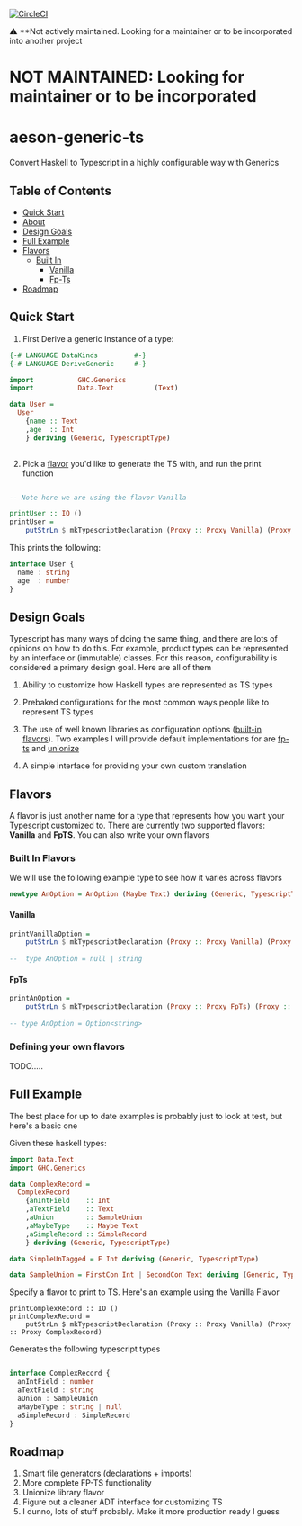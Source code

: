 [![CircleCI](https://circleci.com/gh/smaccoun/aeson-generic-ts.svg?style=svg)](https://circleci.com/gh/smaccoun/aeson-generic-ts)

 :warning: **Not actively maintained. Looking for a maintainer or to be incorporated into another project

# NOT MAINTAINED: Looking for maintainer or to be incorporated
# aeson-generic-ts

Convert Haskell to Typescript in a highly configurable way with Generics 

## Table of Contents
  - [Quick Start](#quick-start)
  - [About](#begin)
  - [Design Goals](#design-goals)
  - [Full Example](#full-example)
  - [Flavors](#flavors)
    - [Built In](#built-in-flavors)
      - [Vanilla](#vanilla)
      - [Fp-Ts](#FpTs)
  - [Roadmap](#roadmap)
  
## Quick Start

1. First Derive a generic Instance of a type:

```haskell
{-# LANGUAGE DataKinds         #-}
{-# LANGUAGE DeriveGeneric     #-}

import           GHC.Generics
import           Data.Text          (Text)

data User =
  User 
    {name :: Text
    ,age  :: Int
    } deriving (Generic, TypescriptType)
  
```

2. Pick a [flavor](#flavors) you'd like to generate the TS with, and run the print function

```haskell

-- Note here we are using the flavor Vanilla

printUser :: IO ()
printUser =
    putStrLn $ mkTypescriptDeclaration (Proxy :: Proxy Vanilla) (Proxy :: Proxy User)
```

This prints the following:

```typescript
interface User {
  name : string
  age  : number
}
```

## Design Goals 

Typescript has many ways of doing the same thing, and there are lots of opinions on how to do this. For example, product types can be represented by an interface or (immutable) classes. For this reason, configurability is considered a primary design goal. Here are all of them

1. Ability to customize how Haskell types are represented as TS types

2. Prebaked configurations for the most common ways people like to represent TS types

3. The use of well known libraries as configuration options ([built-in flavors](#built-in-flavors)). Two examples I will provide default implementations for are [fp-ts](https://github.com/gcanti/fp-ts) and [unionize](https://github.com/pelotom/unionize)

4. A simple interface for providing your own custom translation


## Flavors

A flavor is just another name for a type that represents how you want your Typescript customized to. There are currently two supported flavors: **Vanilla** and **FpTS**. You can also write your own flavors

### Built In Flavors

We will use the following example type to see how it varies across flavors

```haskell
newtype AnOption = AnOption (Maybe Text) deriving (Generic, TypescriptType)
```

#### Vanilla

```haskell
printVanillaOption =
    putStrLn $ mkTypescriptDeclaration (Proxy :: Proxy Vanilla) (Proxy :: Proxy AnOption)
    
--  type AnOption = null | string
```

#### FpTs
```haskell
printAnOption =
    putStrLn $ mkTypescriptDeclaration (Proxy :: Proxy FpTs) (Proxy :: Proxy AnOption)
    
-- type AnOption = Option<string>
```

### Defining your own flavors

TODO.....



## Full Example

The best place for up to date examples is probably just to look at test, but here's a basic one

Given these haskell types:

```haskell
import Data.Text
import GHC.Generics

data ComplexRecord =
  ComplexRecord
    {anIntField    :: Int
    ,aTextField    :: Text
    ,aUnion        :: SampleUnion
    ,aMaybeType    :: Maybe Text
    ,aSimpleRecord :: SimpleRecord
    } deriving (Generic, TypescriptType)

data SimpleUnTagged = F Int deriving (Generic, TypescriptType)

data SampleUnion = FirstCon Int | SecondCon Text deriving (Generic, TypescriptType)
```

Specify a flavor to print to TS. Here's an example using the Vanilla Flavor

```
printComplexRecord :: IO ()
printComplexRecord =
    putStrLn $ mkTypescriptDeclaration (Proxy :: Proxy Vanilla) (Proxy :: Proxy ComplexRecord)
```

Generates the following typescript types

```typescript

interface ComplexRecord {
  anIntField : number
  aTextField : string
  aUnion : SampleUnion
  aMaybeType : string | null
  aSimpleRecord : SimpleRecord
}
```


## Roadmap

1. Smart file generators (declarations + imports)
2. More complete FP-TS functionality
3. Unionize library flavor
4. Figure out a cleaner ADT interface for customizing TS
5. I dunno, lots of stuff probably. Make it more production ready I guess
